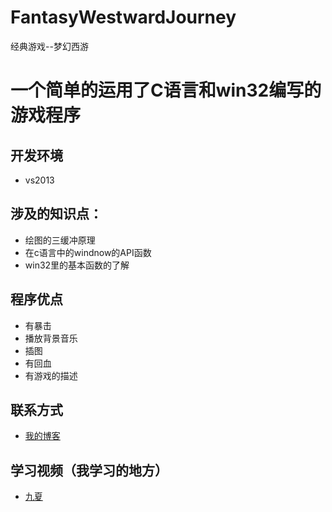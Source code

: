 # FantasyWestwardJourney
经典游戏--梦幻西游
# 一个简单的运用了C语言和win32编写的游戏程序
## 开发环境
* vs2013
## 涉及的知识点：
* 绘图的三缓冲原理
* 在c语言中的windnow的API函数
* win32里的基本函数的了解
## 程序优点
* 有暴击
* 播放背景音乐
* 插图
* 有回血
* 有游戏的描述
## 联系方式
* [我的博客](http://al2o3.cc)
## 学习视频（我学习的地方）
* [九夏](https://study.163.com/course/courseLearn.htm?courseId=1005428010#/learn/video?lessonId=1052613188&courseId=1005428010)
